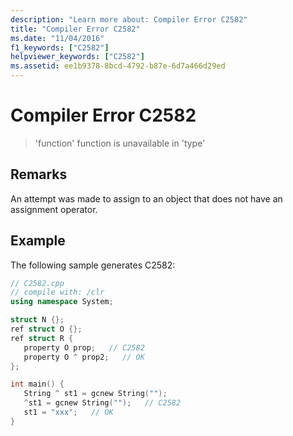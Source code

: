 ```yaml
---
description: "Learn more about: Compiler Error C2582"
title: "Compiler Error C2582"
ms.date: "11/04/2016"
f1_keywords: ["C2582"]
helpviewer_keywords: ["C2582"]
ms.assetid: ee1b9378-8bcd-4792-b87e-6d7a466d29ed
---
```

# Compiler Error C2582

> 'function' function is unavailable in 'type'

## Remarks

An attempt was made to assign to an object that does not have an assignment operator.

## Example

The following sample generates C2582:

```cpp
// C2582.cpp
// compile with: /clr
using namespace System;

struct N {};
ref struct O {};
ref struct R {
   property O prop;   // C2582
   property O ^ prop2;   // OK
};

int main() {
   String ^ st1 = gcnew String("");
   ^st1 = gcnew String("");   // C2582
   st1 = "xxx";   // OK
}
```
